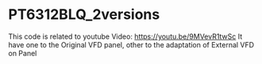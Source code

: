# PT6312BLQ_2versions
This code is related to youtube Video: https://youtu.be/9MVevR1twSc
It have one to the Original VFD panel, other to the adaptation of External VFD on Panel

